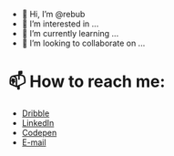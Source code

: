 - 👋 Hi, I’m @rebub
- 👀 I’m interested in ...
- 🌱 I’m currently learning ...
- 💞️ I’m looking to collaborate on ...



# 📫 How to reach me:

- [Dribble](https://dribbble.com/reub)
- [LinkedIn](https://www.linkedin.com/in/sandro-santos-345b5b204)
- [Codepen](https://codepen.io/rebub)
- [E-mail](mailto:rebub@vivaldi.net)

<!---
rebub/rebub is a ✨ special ✨ repository because its `README.md` (this file) appears on your GitHub profile.
You can click the Preview link to take a look at your changes.
--->
